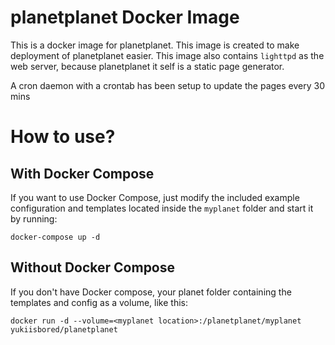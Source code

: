 # planetplanet Docker Image

This is a docker image for planetplanet. This image is created to make deployment
of planetplanet easier. This image also contains `lighttpd` as the web server,
because planetplanet it self is a static page generator.

A cron daemon with a crontab has been setup to update the pages every 30 mins

# How to use?

## With Docker Compose

If you want to use Docker Compose, just modify the included example configuration
and templates located inside the `myplanet` folder and start it by running:

`docker-compose up -d`

## Without Docker Compose

If you don't have Docker compose, your planet folder containing the templates and
config as a volume, like this:

`docker run -d --volume=<myplanet location>:/planetplanet/myplanet yukiisbored/planetplanet`
